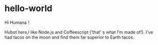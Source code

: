 # hello-world

Hi Humana！

Hubot here,I like Node.js and Coffeescript ('that' s what I'm made of!).
I've had tacos on the moon and find them far superior to Earth tacos.
